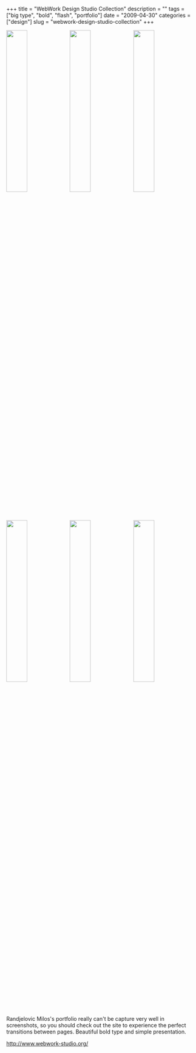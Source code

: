 +++
title = "WebWork Design Studio Collection"
description = ""
tags = ["big type", "bold", "flash", "portfolio"]
date = "2009-04-30"
categories = ["design"]
slug = "webwork-design-studio-collection"
+++


<div id="screens-thumbs" class="clearfix mt1-5">
<a href="http://media.konigi.com/design/webworkstudio-1.jpg" class="group" rel="group"><img src="http://media.konigi.com/design/webworkstudio-1.png" alt="" class="thumb" style="width: 33%; max-width: 33%;padding: 0 1px 1px 0" /></a><a href="http://media.konigi.com/design/webworkstudio-2.jpg" class="group" rel="group"><img src="http://media.konigi.com/design/webworkstudio-2.png" alt="" class="thumb" style="width: 33%; max-width: 33%;padding: 0 1px 1px 0" /></a><a href="http://media.konigi.com/design/webworkstudio-3.jpg" class="group" rel="group"><img src="http://media.konigi.com/design/webworkstudio-3.png" alt="" class="thumb" style="width: 33%; max-width: 33%;padding: 0 1px 1px 0" /></a><a href="http://media.konigi.com/design/webworkstudio-4.jpg" class="group" rel="group"><img src="http://media.konigi.com/design/webworkstudio-4.png" alt="" class="thumb" style="width: 33%; max-width: 33%;padding: 0 1px 1px 0" /></a><a href="http://media.konigi.com/design/webworkstudio-5.jpg" class="group" rel="group"><img src="http://media.konigi.com/design/webworkstudio-5.png" alt="" class="thumb" style="width: 33%; max-width: 33%;padding: 0 1px 1px 0" /></a><a href="http://media.konigi.com/design/webworkstudio-6.jpg" class="group" rel="group"><img src="http://media.konigi.com/design/webworkstudio-6.png" alt="" class="thumb" style="width: 33%; max-width: 33%;padding: 0 1px 1px 0" /></a>
</div>   
<p>Randjelovic Milos's portfolio really can't be capture very well in screenshots, so you should check out the site to experience the perfect transitions between pages. Beautiful bold type and simple presentation.</p>
<p><a href="http://www.webwork-studio.org/">http://www.webwork-studio.org/</a></p>  
